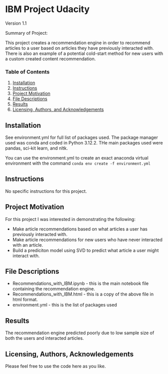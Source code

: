 # IBM Project Udacity
Version 1.1

Summary of Project:

This project creates a recommendation engine in order to recommend articles to a user based on articles they have previously interacted with.  There is also an example of a potential cold-start method for new users with a custom created content recommendation.

### Table of Contents

1. [Installation](#installation)
2. [Instructions](#instructions)
3. [Project Motivation](#motivation)
4. [File Descriptions](#files)
5. [Results](#results)
6. [Licensing, Authors, and Acknowledgements](#licensing)

## Installation <a name="installation"></a>

See environment.yml for full list of packages used.  The package manager used was conda and coded in Python 3.12.2.  THe main packages used were pandas, sci-kit learn, and nltk.

You can use the environment.yml to create an exact anaconda virtual environment with the command `conda env create -f environment.yml`

## Instructions <a name="instructions"></a>
No specific instructions for this project.

## Project Motivation<a name="motivation"></a>

For this project I was interested in demonstrating the following:
* Make article recommendations based on what articles a user has previously interacted with.
* Make article recommendations for new users who have never interacted with an article.
* Build a prediciton model using SVD to predict what article a user might interact with.

## File Descriptions <a name="files"></a>

* Recommendations_with_IBM.ipynb - this is the main notebook file containing the recommendation engine.
* Recommendations_with_IBM.html - this is a copy of the above file in html format.
* environment.yml - this is the list of packages used

## Results<a name="results"></a>

The recommendation engine predicted poorly due to low sample size of both the users and interacted articles.

## Licensing, Authors, Acknowledgements<a name="licensing"></a>

Please feel free to use the code here as you like.
